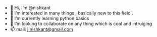 - 👋 Hi, I’m @nishkant
- 👀 I’m interested in many things , basically new to this field .
- 🌱 I’m currently learning python basics
- 💞️ I’m looking to collaborate on any thing which is cool and intruiging
- 📫 mail: j.nishkant@gmail.com

<!---
nishkant/nishkant is a ✨ special ✨ repository because its `README.md` (this file) appears on your GitHub profile.
You can click the Preview link to take a look at your changes.
--->
